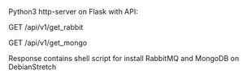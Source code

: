 Python3 http-server on Flask with API:

GET /api/v1/get_rabbit

GET /api/v1/get_mongo

Response contains shell script for install RabbitMQ and MongoDB on DebianStretch
